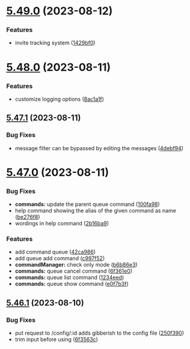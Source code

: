 # [5.49.0](https://github.com/onesoft-sudo/sudobot/compare/v5.48.0...v5.49.0) (2023-08-12)


### Features

* invite tracking system ([1429bf0](https://github.com/onesoft-sudo/sudobot/commit/1429bf0093b6bbbf3986f80ccb2d4015ec927509))



# [5.48.0](https://github.com/onesoft-sudo/sudobot/compare/v5.47.1...v5.48.0) (2023-08-11)


### Features

* customize logging options ([8ac1a1f](https://github.com/onesoft-sudo/sudobot/commit/8ac1a1f004163c4c1fa14002ee390f9ee985548b))



## [5.47.1](https://github.com/onesoft-sudo/sudobot/compare/v5.47.0...v5.47.1) (2023-08-11)


### Bug Fixes

* message filter can be bypassed by editing the messages ([4debf94](https://github.com/onesoft-sudo/sudobot/commit/4debf9469ac707b6062ece317ac449932243c302))



# [5.47.0](https://github.com/onesoft-sudo/sudobot/compare/v5.46.1...v5.47.0) (2023-08-11)


### Bug Fixes

* **commands:** update the parent queue command ([100fa98](https://github.com/onesoft-sudo/sudobot/commit/100fa98bcb11c62085b5fac3c15b18e2ae34160f))
* help command showing the alias of the given command as name ([be276f8](https://github.com/onesoft-sudo/sudobot/commit/be276f8b4f35552e64cb010b266f5f179433b077))
* wordings in help command ([2b16ba9](https://github.com/onesoft-sudo/sudobot/commit/2b16ba9728ecdc5be7c1fd00787ea570fc605810))


### Features

* add command queue ([42ca986](https://github.com/onesoft-sudo/sudobot/commit/42ca986e25fac2ac2c24bfa975907dd7f6d52655))
* add queue add command ([c997f52](https://github.com/onesoft-sudo/sudobot/commit/c997f52cc2f757300c0bc3da2c2a40f590df566a))
* **commandManager:** check only mode ([b6b86e3](https://github.com/onesoft-sudo/sudobot/commit/b6b86e31a136c3c2d176813325b85508a765c546))
* **commands:** queue cancel command ([6f361e0](https://github.com/onesoft-sudo/sudobot/commit/6f361e050c4a8f3fc44636cb34217e6ed2ed5a71))
* **commands:** queue list command ([1234eed](https://github.com/onesoft-sudo/sudobot/commit/1234eedc45c79560ec7295b96db4551de714c458))
* **commands:** queue show command ([e0f7b3f](https://github.com/onesoft-sudo/sudobot/commit/e0f7b3f017e7aad93ca72ba68ae5d03f9ebb283a))



## [5.46.1](https://github.com/onesoft-sudo/sudobot/compare/v5.46.0...v5.46.1) (2023-08-10)


### Bug Fixes

* put request to /config/:id adds gibberish to the config file ([250f390](https://github.com/onesoft-sudo/sudobot/commit/250f3909dad1ec0a025d4a22b495c06a3d9fba84))
* trim input before using ([6f3563c](https://github.com/onesoft-sudo/sudobot/commit/6f3563c30bdd46be846bc56cc45a0ef973927ee5))



